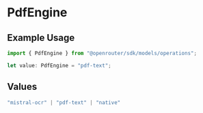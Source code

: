 # PdfEngine

## Example Usage

```typescript
import { PdfEngine } from "@openrouter/sdk/models/operations";

let value: PdfEngine = "pdf-text";
```

## Values

```typescript
"mistral-ocr" | "pdf-text" | "native"
```